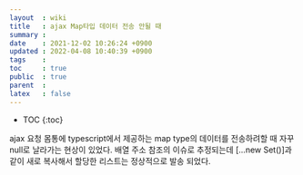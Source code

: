 ```yaml
---
layout  : wiki
title   : ajax Map타입 데이터 전송 안될 때
summary : 
date    : 2021-12-02 10:26:24 +0900
updated : 2022-04-08 10:40:39 +0900
tags    : 
toc     : true
public  : true
parent  : 
latex   : false
---
```

* TOC
{:toc}

ajax 요청 몸통에 typescript에서 제공하는 map type의 데이터를 전송하려할 때 자꾸 null로 날라가는 현상이 있었다.
배열 주소 참조의 이슈로 추정되는데 [...new Set()]과 같이 새로 복사해서 할당한 리스트는 정상적으로 발송 되었다.
